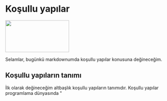 # Koşullu yapılar
<img src="https://github.com/user-attachments/assets/a152581f-96f7-471d-8d7b-c5826b4f849c" width="200" height="100">

Selamlar, bugünkü markdownumda koşullu yapılar konusuna değineceğim.

## Koşullu yapıların tanımı

İlk olarak değineceğim altbaşlık koşullu yapıların tanımıdır.
Koşullu yapılar programlama dünyasında "
